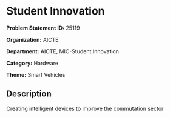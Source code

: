 # Student Innovation

**Problem Statement ID:** 25119

**Organization:** AICTE

**Department:** AICTE, MIC-Student Innovation

**Category:** Hardware

**Theme:** Smart Vehicles

## Description

Creating intelligent devices to improve the commutation sector

